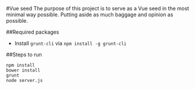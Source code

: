 #Vue seed
The purpose of this project is to serve as a Vue seed in the most minimal way possible. 
Putting aside as much baggage and opinion as possible.

##Required packages
* Install `grunt-cli` via `npm install -g grunt-cli`

##Steps to run
```
npm install   
bower install   
grunt
node server.js 
```